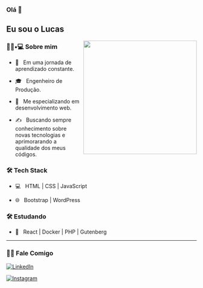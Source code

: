 ### Olá 👋<h2> Eu sou o Lucas</h2>

<img align='right' src="https://media.giphy.com/media/26tn33aiTi1jkl6H6/giphy.gif" width="300">

<h3> 👨🏻•💻 Sobre mim </h3>



- 🤔 &nbsp; Em uma jornada de aprendizado constante.

- 🎓 &nbsp; Engenheiro de Produção.

- 🌱 &nbsp; Me especializando em desenvolvimento web.

- ✍️ &nbsp; Buscando sempre conhecimento sobre novas tecnologias e aprimorarando a qualidade dos meus códigos.



<h3>🛠 Tech Stack</h3>



- 💻 &nbsp; HTML | CSS | JavaScript 

- 🌐 &nbsp; Bootstrap | WordPress

<!--

- 🛢 &nbsp; MySQL | MariaDB

- 🔧 &nbsp; Git | Markdown 

- 🖥 &nbsp; Photoshop

-->



<h3>🛠 Estudando</h3>

- 🔧 &nbsp; React | Docker | PHP | Gutenberg

<hr>

<h3> 🤝🏻 Fale Comigo </h3>

<p align="center">

<a href="https://www.linkedin.com/in/lslarocca"><img alt="LinkedIn" src="https://img.shields.io/badge/LinkedIn-Lucas%20Larocca-blue?style=flat-square&logo=linkedin"></a>

<a href="https://www.instagram.com/luucaslarocca"><img alt="Instagram" src="https://img.shields.io/badge/Instagram-luucaslarocca-black?style=flat-square&logo=instagram"></a>

</p>
